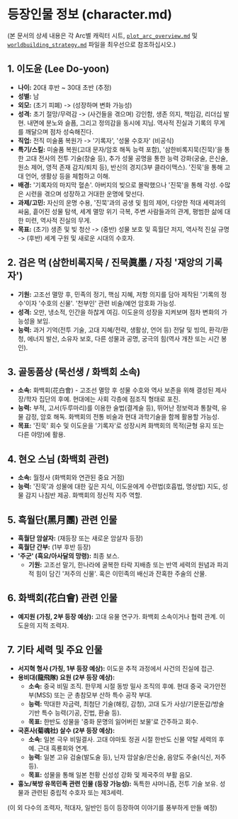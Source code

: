 # 등장인물 정보 (character.md)
(본 문서의 상세 내용은 각 Arc별 캐릭터 시트, [`plot_arc_overview.md`](novels/LEGEND01_내가%20먹물로%20새기는%20전설/plot_arc_overview.md) 및 [`worldbuilding_strategy.md`](novels/LEGEND01_내가%20먹물로%20새기는%20전설/worldbuilding_strategy.md) 파일을 최우선으로 참조하십시오.)

## 1. 이도윤 (Lee Do-yoon)

- **나이:** 20대 후반 ~ 30대 초반 (추정)
- **성별:** 남
- **외모:** (초기 피폐) -> (성장하며 변화 가능성)
- **성격:** 초기 절망/무력감 -> (사건들을 겪으며) 강인함, 생존 의지, 책임감, 리더십 발현. 내면에 분노와 슬픔, 그리고 정의감을 동시에 지님. 역사적 진실과 기록의 무게를 깨달으며 점차 성숙해진다.
- **직업:** 전직 미술품 복원가 -> '기록자', '성물 수호자' (비공식)
- **특기/스킬:** 미술품 복원(고대 문자/암호 해독 능력 포함), '삼한비록지묵(진묵)'을 통한 고대 전사의 전투 기술(창술 등), 추가 성물 공명을 통한 능력 강화(궁술, 은신술, 원소 제어, 영적 존재 감지/퇴치 등), 반신의 경지(3부 클라이맥스). '진묵'을 통해 고대 언어, 생활상 등을 체험하고 이해.
- **배경:** '기록자의 마지막 혈손'. 아버지의 빚으로 몰락했으나 '진묵'을 통해 각성. 수많은 시련을 겪으며 성장하고 거대한 운명에 맞선다.
- **과제/고민:** 자신의 운명 수용, '진묵'과의 공생 및 힘의 제어, 다양한 적대 세력과의 싸움, 흩어진 성물 탐색, 세계 멸망 위기 극복, 주변 사람들과의 관계, 평범한 삶에 대한 미련, 역사적 진실의 무게.
- **목표:** (초기) 생존 및 빚 청산 -> (중반) 성물 보호 및 흑월단 저지, 역사적 진실 규명 -> (후반) 세계 구원 및 새로운 시대의 수호자.

## 2. 검은 먹 (삼한비록지묵 / 진묵眞墨 / 자칭 '재앙의 기록자')

- **기원:** 고조선 멸망 후, 민족의 정기, 핵심 지혜, 저항 의지를 담아 제작된 '기록의 정수'이자 '수호의 신물'. '천부인' 관련 비술/예언 암호화 가능성.
- **성격:** 오만, 냉소적, 인간을 하찮게 여김. 이도윤의 성장을 지켜보며 점차 변화의 가능성을 보임.
- **능력:** 과거 기억(전투 기술, 고대 지혜/전략, 생활상, 언어 등) 전달 및 빙의, 환각/환청, 에너지 발산, 소유자 보호, 다른 성물과 공명, 궁극의 힘(역사 개찬 또는 시간 봉인).

## 3. 골동품상 (묵선생 / 화백회 소속)

- **소속:** 화백회(花白會) - 고조선 멸망 후 성물 수호와 역사 보존을 위해 결성된 제사장/학자 집단의 후예. 현대에는 사회 각층에 점조직 형태로 포진.
- **능력:** 부적, 고서(두루마리)를 이용한 술법(결계술 등), 뛰어난 정보력과 통찰력, 유물 감정, 암호 해독. 화백회의 전통 비술과 현대 과학기술을 함께 활용할 가능성.
- **목표:** '진묵' 회수 및 이도윤을 '기록자'로 성장시켜 화백회의 목적(균형 유지 또는 다른 야망)에 활용.

## 4. 현오 스님 (화백회 관련)

- **소속:** 월정사 (화백회와 연관된 중요 거점)
- **능력:** '진묵'과 성물에 대한 깊은 지식, 이도윤에게 수련법(호흡법, 명상법) 지도, 성물 감지 나침반 제공. 화백회의 정신적 지주 역할.

## 5. 흑월단(黑月團) 관련 인물

- **흑월단 암살자:** (재등장 또는 새로운 암살자 등장)
- **흑월단 간부:** (1부 후반 등장)
- **'주군' (흑요/아사달의 망령):** 최종 보스.
    - **기원:** 고조선 말기, 한나라에 굴복한 타락 지배층 또는 반역 세력의 원념과 파괴적 힘이 담긴 '저주의 신물'. 혹은 이민족의 배신과 잔혹한 주술의 산물.

## 6. 화백회(花白會) 관련 인물

- **예지원 (가칭, 2부 등장 예상):** 고대 유물 연구가. 화백회 소속이거나 협력 관계. 이도윤의 지적 조력자.

## 7. 기타 세력 및 주요 인물

- **서지혁 형사 (가칭, 1부 등장 예상):** 이도윤 추적 과정에서 사건의 진실에 접근.
- **용비대(龍飛隊) 요원 (2부 등장 예상):**
    - **소속:** 중국 비밀 조직. 한무제 시절 동방 밀사 조직의 후예. 현대 중국 국가안전부(MSS) 또는 군 총참모부 산하 특수 공작 부대.
    - **능력:** 막대한 자금력, 최첨단 기술(해킹, 감청), 고대 도가 사상/기문둔갑/방술 기반 특수 능력(기공, 진법, 환술 등).
    - **목표:** 한반도 성물을 '중화 문명의 잃어버린 보물'로 간주하고 회수.
- **국혼사(菊魂社) 살수 (2부 등장 예상):**
    - **소속:** 일본 극우 비밀결사. 고대 야마토 정권 시절 한반도 신물 약탈 세력의 후예. 근대 흑룡회와 연계.
    - **능력:** 일본 고유 검술(발도술 등), 닌자 암살술/은신술, 음양도 주술(식신, 저주 등).
    - **목표:** 성물을 통해 일본 천황 신성성 강화 및 제국주의 부활 음모.
- **흉노/북방 유목민족 관련 인물 (등장 가능성):** 독특한 샤머니즘, 전투 기술 보유. 성물과 관련된 중립적 수호자 또는 제3세력.

(이 외 다수의 조력자, 적대자, 일반인 등이 등장하여 이야기를 풍부하게 만들 예정)